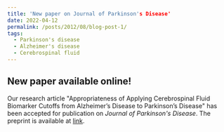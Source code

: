 ```yaml
---
title: 'New paper on Journal of Parkinson's Disease'
date: 2022-04-12
permalink: /posts/2012/08/blog-post-1/
tags:
  - Parkinson's disease
  - Alzheimer's disease
  - Cerebrospinal fluid
---
```


New paper available online!
------
Our research article "Appropriateness of Applying Cerebrospinal Fluid Biomarker Cutoffs from Alzheimer’s Disease to Parkinson’s Disease"
has been accepted for publication on <i>Journal of Parkinson's Disease</i>. The preprint is available at 
[link](https://doi.org/10.3233/JPD-212989).
